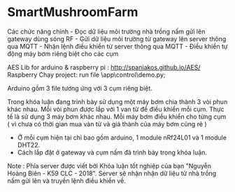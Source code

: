 # SmartMushroomFarm
Các chức năng chính
	- Đọc dữ liệu môi trường nhà trồng nấm gửi lên gateway dùng sóng RF
	- Gửi dữ liệu môi trường từ gateway lên server thông qua MQTT
	- Nhận lệnh điều khiển từ server thông qua MQTT
	- Điều khiển tự động máy bơm riêng biệt cho các cụm

AES Lib for arduino & raspberry pi : http://spaniakos.github.io/AES/
Raspberry Chạy project: run file \app\control\demo.py;

Arduino gồm 3 file tương ứng với 3 cụm riêng biệt.

Trong khóa luận đang trình bày sử dụng một máy bơm chia thành 3 vòi phun khác nhau. Mỗi 
vòi phun được lắp với 1 van từ để điều khiển mỗi cụm. Thực tế là sử dụng 3 máy bơm khác nhau. Mỗi 
máy bơm điều khiển cho từng cụm ( vì chưa có thời gian mua vàn từ và giá thành của máy bơm cũng rẻ )

- Ở mỗi cụm hiện tại chỉ bao gồm arduino, 1 module nRf24L01 và 1 module DHT22.
- Cách lắp đặt ở gateway và cụm nấm đã trình bày trong khóa luận.

Note : Phía server được viết bởi Khóa luận tốt nghiệp của bạn "Nguyễn Hoàng Biên - K59 CLC - 2018".
 Server sẽ nhận nhận dữ liệu từ nhà trồng nấm gửi lên và truyền lệnh điều khiển về.